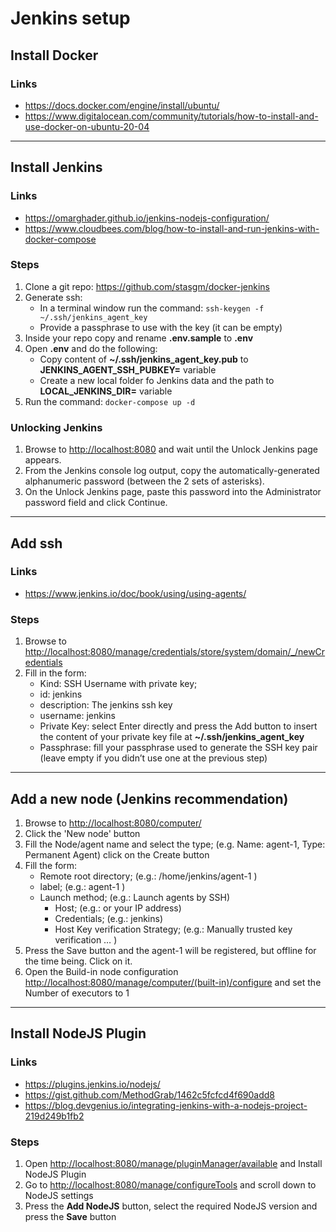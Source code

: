 # Jenkins setup

## Install Docker

### Links

* <https://docs.docker.com/engine/install/ubuntu/>
* <https://www.digitalocean.com/community/tutorials/how-to-install-and-use-docker-on-ubuntu-20-04>

---

## Install Jenkins

### Links

* <https://omarghader.github.io/jenkins-nodejs-configuration/>
* <https://www.cloudbees.com/blog/how-to-install-and-run-jenkins-with-docker-compose>
  
### Steps

  1. Clone a git repo: <https://github.com/stasgm/docker-jenkins>
  2. Generate ssh:
     * In a terminal window run the command: `ssh-keygen -f ~/.ssh/jenkins_agent_key`
     * Provide a passphrase to use with the key (it can be empty)
  3. Inside your repo copy and rename **.env.sample** to **.env**
  4. Open **.env** and do the following:
     * Copy content of **~/.ssh/jenkins_agent_key.pub** to **JENKINS_AGENT_SSH_PUBKEY=** variable
     * Create a new local folder fo Jenkins data and the path to **LOCAL_JENKINS_DIR=** variable
  5. Run the command: `docker-compose up -d`

### Unlocking Jenkins

  1. Browse to <http://localhost:8080> and wait until the Unlock Jenkins page appears.
  2. From the Jenkins console log output, copy the automatically-generated alphanumeric password (between the 2 sets of asterisks).
  3. On the Unlock Jenkins page, paste this password into the Administrator password field and click Continue.

---

## Add ssh

### Links

* <https://www.jenkins.io/doc/book/using/using-agents/>

### Steps

  1. Browse to <http://localhost:8080/manage/credentials/store/system/domain/_/newCredentials>
  2. Fill in the form:
     * Kind: SSH Username with private key;
     * id: jenkins
     * description: The jenkins ssh key
     * username: jenkins
     * Private Key: select Enter directly and press the Add button to insert the content of your private key file at **~/.ssh/jenkins_agent_key**
     * Passphrase: fill your passphrase used to generate the SSH key pair (leave empty if you didn’t use one at the previous step)

---

## Add a new node (Jenkins recommendation)

  1. Browse to <http://localhost:8080/computer/>
  2. Click the 'New node' button
  3. Fill the Node/agent name and select the type; (e.g. Name: agent-1, Type: Permanent Agent) click on the Create button
  4. Fill the form:
     * Remote root directory; (e.g.: /home/jenkins/agent-1 )
     * label; (e.g.: agent-1 )
     * Launch method; (e.g.: Launch agents by SSH)
       * Host; (e.g.:  or your IP address)
       * Credentials; (e.g.: jenkins)
       * Host Key verification Strategy; (e.g.: Manually trusted key verification …​ )
  5. Press the Save button and the agent-1 will be registered, but offline for the time being. Click on it.
  6. Open the Build-in node configuration <http://localhost:8080/manage/computer/(built-in)/configure> and set the Number of executors to 1

---

## Install NodeJS Plugin

### Links

* <https://plugins.jenkins.io/nodejs/>
* <https://gist.github.com/MethodGrab/1462c5fcfcd4f690add8>
* <https://blog.devgenius.io/integrating-jenkins-with-a-nodejs-project-219d249b1fb2>

### Steps

  1. Open <http://localhost:8080/manage/pluginManager/available> and Install NodeJS Plugin
  2. Go to <http://localhost:8080/manage/configureTools> and scroll down to NodeJS settings
  3. Press the **Add NodeJS** button, select the required NodeJS version and press the **Save** button
